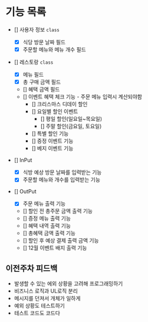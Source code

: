# 기능 목록

- [] 사용자 정보 `class`

  - [x] 식당 방문 날짜 필드
  - [x] 주문할 메뉴와 메뉴 개수 필드
  <!-- -   [] 구매 금액 필드 -->

- [] 레스토랑 `class`

  - [x] 메뉴 필드
  - [x] 총 구매 금액 필드
  - [] 혜택 금액 필드
  - [] 이벤트 혜택 체크 기능 - 주문 메뉴 입력시 계산되야함
    - [] 크리스마스 디데이 할인
    - [] 요일별 할인 이벤트
      - [] 평일 할인(일요일~목요일)
      - [] 주말 할인(금요일, 토요일)
    - [] 특별 할인 기능
    - [] 증정 이벤트 기능
    - [] 베지 이벤트 기능

- [] InPut

  - [x] 식방 예상 방문 날짜를 입력받는 기능
  - [x] 주문할 메뉴와 개수를 입력받는 기능

- [] OutPut
  - [x] 주문 메뉴 출력 기능
  - [] 할인 전 총주문 금액 출력 기능
  - [] 증정 메뉴 출력 기능
  - [] 혜택 내역 출력 기능
  - [] 총혜택 금액 출력 기능
  - [] 할인 후 예상 결제 출력 금액 기능
  - [] 12월 이벤트 배지 출력 기능

## 이전주차 피드백

- 발생할 수 있는 에외 상황을 고려해 프로그래밍하기
- 비즈니스 로직과 UL로직 분리
- 메시지를 던져서 개체가 일하게
- 예외 상황도 테스트하기
- 테스트 코드도 코드다
